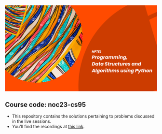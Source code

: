 ![Thumbnail](./thumbnail.png)
## Course code: noc23-cs95
- This repository contains the solutions pertaining to problems discussed in the live sessions.
- You'll find the recordings at [this link](https://www.youtube.com/playlist?list=PL5W8dm-g-BcJnRFQeBMMWtIXlZOokcNUD).
